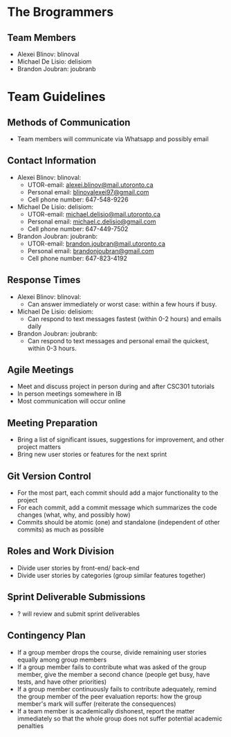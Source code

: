 # The Brogrammers
## Team Members
- Alexei Blinov: blinoval
- Michael De Lisio: delisiom
- Brandon Joubran: joubranb

# Team Guidelines
## Methods of Communication
- Team members will communicate via Whatsapp and possibly email

## Contact Information
- Alexei Blinov: blinoval:
  - UTOR-email: alexei.blinov@mail.utoronto.ca
  - Personal email: blinovalexei97@gmail.com
  - Cell phone number: 647-548-9226
- Michael De Lisio: delisiom:
  - UTOR-email: michael.delisio@mail.utoronto.ca
  - Personal email: michael.c.delisio@gmail.com
  - Cell phone number: 647-449-7502
- Brandon Joubran: joubranb: 
  - UTOR-email: brandon.joubran@mail.utoronto.ca
  - Personal email: brandonjoubran@gmail.com
  - Cell phone number: 647-823-4192

## Response Times
- Alexei Blinov: blinoval:
  - Can answer immediately or worst case: within a few hours if busy.
- Michael De Lisio: delisiom:
  - Can respond to text messages fastest (within 0-2 hours) and emails daily 
- Brandon Joubran: joubranb:
  - Can respond to text messages and personal email the quickest, within 0-3 hours.

## Agile Meetings
- Meet and discuss project in person during and after CSC301 tutorials
- In person meetings somewhere in IB
- Most communication will occur online
 
## Meeting Preparation
- Bring a list of significant issues, suggestions for improvement, and other project matters
- Bring new user stories or features for the next sprint

## Git Version Control
- For the most part, each commit should add a major functionality to the project
- For each commit, add a commit message which summarizes the code changes (what, why, and possibly how)
- Commits should be atomic (one) and standalone (independent of other commits) as much as possible 

## Roles and Work Division
- Divide user stories by front-end/ back-end
- Divide user stories by categories (group similar features together)

## Sprint Deliverable Submissions
- ? will review and submit sprint deliverables

## Contingency Plan
- If a group member drops the course, divide remaining user stories equally among group members
- If a group member fails to contribute what was asked of the group member, give the member a second chance (people get busy, have tests, and have other priorities)
- If a group member continuously fails to contribute adequately, remind the group member of the peer evaluation reports:
how the group member's mark will suffer (reiterate the consequences)
- If a team member is academically dishonest, report the matter immediately so that the whole group does not suffer potential academic penalties
